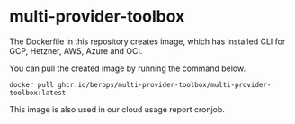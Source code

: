 # multi-provider-toolbox
The Dockerfile in this repository creates image, which has installed CLI for GCP, Hetzner, AWS, Azure and OCI.

You can pull the created image by running the command below.

`docker pull ghcr.io/berops/multi-provider-toolbox/multi-provider-toolbox:latest`

This image is also used in our cloud usage report cronjob.
